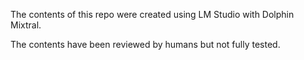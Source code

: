 The contents of this repo were created using LM Studio with Dolphin Mixtral.

The contents have been reviewed by humans but not fully tested.
